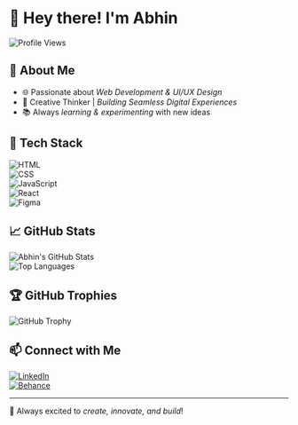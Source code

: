 # 👋 Hey there! I'm Abhin

![Profile Views](https://komarev.com/ghpvc/?username=Ctrl-arbox&label=Profile+Views&color=blue&style=flat)

## 🚀 About Me  
- 🌐 Passionate about *Web Development & UI/UX Design*  
- 🎨 Creative Thinker | *Building Seamless Digital Experiences*  
- 📚 Always *learning & experimenting* with new ideas  

## 🔧 Tech Stack  
![HTML](https://img.shields.io/badge/HTML5-E34F26?style=for-the-badge&logo=html5&logoColor=white)  
![CSS](https://img.shields.io/badge/CSS3-1572B6?style=for-the-badge&logo=css3&logoColor=white)  
![JavaScript](https://img.shields.io/badge/JavaScript-F7DF1E?style=for-the-badge&logo=javascript&logoColor=black)  
![React](https://img.shields.io/badge/React-61DAFB?style=for-the-badge&logo=react&logoColor=black)  
![Figma](https://img.shields.io/badge/Figma-F24E1E?style=for-the-badge&logo=figma&logoColor=white)  

## 📈 GitHub Stats  
![Abhin's GitHub Stats](https://github-readme-stats.vercel.app/api?username=Ctrl-arbox&show_icons=true&theme=dark)  
![Top Languages](https://github-readme-stats.vercel.app/api/top-langs/?username=Ctrl-arbox&layout=compact&theme=dark)  

## 🏆 GitHub Trophies  
![GitHub Trophy](https://github-profile-trophy.vercel.app/?username=Ctrl-arbox&theme=onedark&margin-w=15)  

## 📫 Connect with Me  
[![LinkedIn](https://img.shields.io/badge/LinkedIn-0077B5?style=for-the-badge&logo=linkedin&logoColor=white)](https://www.linkedin.com/in/s4bhin/)  
[![Behance](https://img.shields.io/badge/Behance-1769FF?style=for-the-badge&logo=behance&logoColor=white)](https://www.behance.net/4bhin)  

---

🚀 Always excited to *create, innovate, and build*!  
